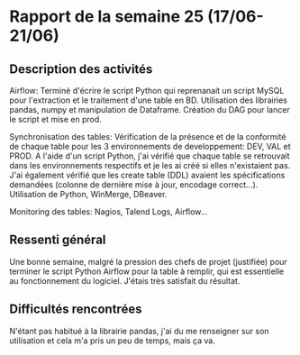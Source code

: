 # Rapport de la semaine 25 (17/06-21/06)

## Description des activités

Airflow: Terminé d'écrire le script Python qui reprenanait un script MySQL pour l'extraction et le traitement d'une table en BD. Utilisation des librairies pandas, numpy et manipulation de Dataframe. Création du DAG pour lancer le script et mise en prod.

Synchronisation des tables: Vérification de la présence et de la conformité de chaque table pour les 3 environnements de developpement:
DEV, VAL et PROD. A l'aide d'un script Python, j'ai vérifié que chaque table se retrouvait dans les environnements respectifs et je les ai créé si elles n'existaient pas. J'ai également vérifié que les create table (DDL) avaient les spécifications demandées (colonne de dernière mise à jour, encodage correct...). 
Utilisation de Python, WinMerge, DBeaver.

Monitoring des tables: Nagios, Talend Logs, Airflow...

## Ressenti général
Une bonne semaine, malgré la pression des chefs de projet (justifiée) pour terminer le script Python Airflow pour la table à remplir, qui est essentielle au fonctionnement du logiciel. J'étais très satisfait du résultat.

## Difficultés rencontrées
N'étant pas habitué à la librairie pandas, j'ai du me renseigner sur son utilisation et cela m'a pris un peu de temps, mais ça va.
